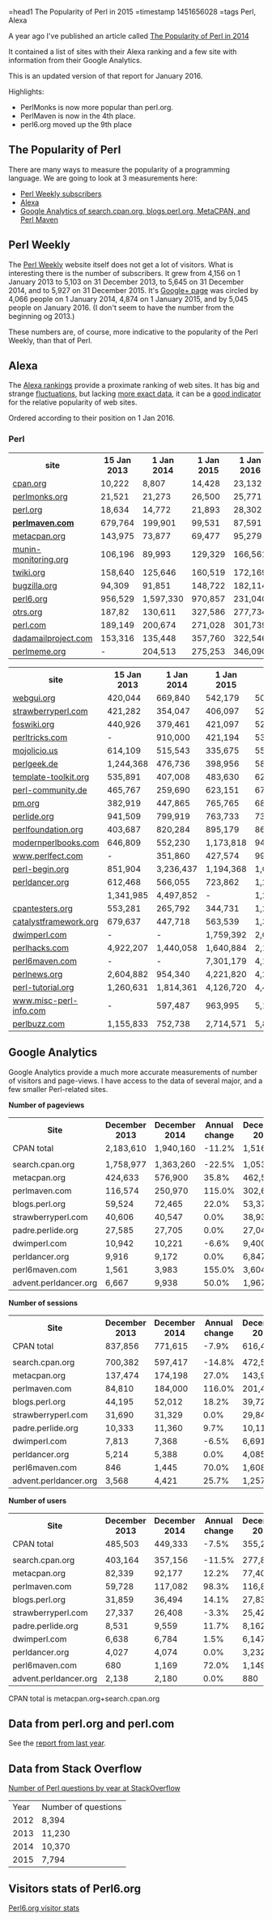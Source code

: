 =head1 The Popularity of Perl in 2015
=timestamp 1451656028
=tags Perl, Alexa



A year ago I've published an article called <a href="http://szabgab.com/the-popularity-of-perl-in-2014.html">The Popularity of Perl in 2014</a>

It contained a list of sites with their Alexa ranking and a few site with information from their Google Analytics.

This is an updated version of that report for January 2016.

Highlights:

<ul>
<li>PerlMonks is now more popular than perl.org.</li>
<li>PerlMaven is now in the 4th place. 
<li>perl6.org moved up the 9th place</li> 
</ul>



<h2>The Popularity of Perl</h2>

There are many ways to measure the popularity of a programming language.
We are going to look at 3 measurements here:
<ul>
<li><a href="#perl-weekly">Perl Weekly subscribers</a></li>
<li><a href="#alexa">Alexa</a></li>
<li><a href="#google-analytics">Google Analytics of search.cpan.org, blogs.perl.org, MetaCPAN, and Perl Maven</a></li>
</ul>

<h2 id="perl-weekly">Perl Weekly</h2>

The <a href="http://perlweekly.com/">Perl Weekly</a> website itself does not get a lot of visitors. What is interesting there is the number of subscribers.
It grew from 4,156 on 1 January 2013 to 5,103 on 31 December 2013, to 5,645 on 31 December 2014, and to 5,927 on 31 December 2015.
It's <a href="https://plus.google.com/102874059713383300948/">Google+ page</a> was circled by 4,066 people on 1 January 2014, 4,874 on 1 January 2015,
and by 5,045 people on January 2016.
(I don't seem to have the number from the beginning og 2013.)

These numbers are, of course, more indicative to the popularity of the Perl Weekly, than that of Perl. 

<h2 id="alexa">Alexa</h2>

The <a href="http://www.alexa.com/">Alexa rankings</a> provide a proximate ranking of web sites.
It has big and strange <a href="/perl-maven-and-perl-com.html">fluctuations</a>, but lacking <a href="#google-analytics">more exact data</a>,
it can be a <a href="/meaning-of-alexa-rankings.html">good indicator</a> for the relative popularity of web sites.

Ordered according to their position on 1 Jan 2016.

<h3>Perl</h3>
<table class="popularity">
<tr><th>site</th>                                                                                <th>15 Jan 2013</th> <th>1 Jan 2014</th> <th>1 Jan 2015</th>   <th>1 Jan 2016</th></tr>
<tr><td><a href="http://cpan.org/" rel="nofollow">cpan.org</a></td>                              <td>10,222</td>      <td>8,807</td>      <td>14,428</td>       <td>23,132</td></tr>
<tr><td><a href="http://perlmonks.org/" rel="nofollow">perlmonks.org</a></td>                    <td>21,521</td>      <td>21,273</td>     <td>26,500</td>       <td>25,771</td></tr>
<tr><td><a href="http://perl.org/" rel="nofollow">perl.org</a></td>                              <td>18,634</td>      <td>14,772</td>     <td>21,893</td>       <td>28,302</td></tr>
<tr><td><a href="http://perlmaven.com/"><b>perlmaven.com</b></a></td>                            <td>679,764</td>     <td>199,901</td>    <td>99,531</td>       <td>87,591</td></tr>
<tr><td><a href="http://metacpan.org/" rel="nofollow">metacpan.org</a></td>                      <td>143,975</td>     <td>73,877</td>     <td>69,477</td>       <td>95,279</td></tr>
<tr><td><a href="http://munin-monitoring.org/" rel="nofollow">munin-monitoring.org</a></td>      <td>106,196</td>     <td>89,993</td>     <td>129,329</td>      <td>166,561</td></tr>
<tr><td><a href="http://twiki.org/" rel="nofollow">twiki.org</a></td>                            <td>158,640</td>     <td>125,646</td>    <td>160,519</td>      <td>172,169</td></tr>
<tr><td><a href="http://bugzilla.org/" rel="nofollow">bugzilla.org</a></td>                      <td>94,309</td>      <td>91,851</td>     <td>148,722</td>      <td>182,114</td></tr>
<tr><td><a href="http://perl6.org/" rel="nofollow">perl6.org</a></td>                            <td>956,529</td>     <td>1,597,330</td>  <td>970,857</td>      <td>231,040</td></tr>
<tr><td><a href="http://otrs.org/" rel="nofollow">otrs.org</a></td>                              <td>187,82</td>      <td>130,611</td>    <td>327,586</td>      <td>277,734</td></tr>
<tr><td><a href="http://perl.com/" rel="nofollow">perl.com</a></td>                              <td>189,149</td>     <td>200,674</td>    <td>271,028</td>      <td>301,739</td></tr>
<tr><td><a href="http://dadamailproject.com/" rel="nofollow">dadamailproject.com</a></td>        <td>153,316</td>     <td>135,448</td>    <td>357,760</td>      <td>322,546</td></tr>
<tr><td><a href="http://perlmeme.org/" rel="nofollow">perlmeme.org</a></td>                      <td>-</td>           <td>204,513</td>    <td>275,253</td>      <td>346,090</td></tr>
</table>

<table id="alexa" class="popularity">
<tr><th>site</th>                                                                                <th>15 Jan 2013</th> <th>1 Jan 2014</th> <th>1 Jan 2015</th>   <th>1 Jan 2016</th></tr>
<tr><td><a href="http://webgui.org/" rel="nofollow">webgui.org</a></td>                          <td>420,044</td>     <td>669,840</td>    <td>542,179</td>      <td>507,279</td></tr>
<tr><td><a href="http://strawberryperl.com/" rel="nofollow">strawberryperl.com</a></td>          <td>421,282</td>     <td>354,047</td>    <td>406,097</td>      <td>526,210</td></tr>
<tr><td><a href="http://foswiki.org/" rel="nofollow">foswiki.org</a></td>                        <td>440,926</td>     <td>379,461</td>    <td>421,097</td>      <td>528,648</td></tr>
<tr><td><a href="http://perltricks.com/" rel="nofollow">perltricks.com</a></td>                  <td>-</td>           <td>910,000</td>    <td>421,194</td>      <td>539,408</td></tr>
<tr><td><a href="http://mojolicio.us/" rel="nofollow">mojolicio.us</a></td>                      <td>614,109</td>     <td>515,543</td>    <td>335,675</td>      <td>551,125</td></tr>
<tr><td><a href="http://perlgeek.de/" rel="nofollow">perlgeek.de</a></td>                        <td>1,244,368</td>   <td>476,736</td>    <td>398,956</td>      <td>584,578</td></tr>
<tr><td><a href="http://template-toolkit.org/" rel="nofollow">template-toolkit.org</a></td>      <td>535,891</td>     <td>407,008</td>    <td>483,630</td>      <td>622,442</td></tr>
<tr><td><a href="http://perl-community.de/" rel="nofollow">perl-community.de</a></td>            <td>465,767</td>     <td>259,690</td>    <td>623,151</td>      <td>674,163</td></tr>
<tr><td><a href="http://pm.org/" rel="nofollow">pm.org</a></td>                                  <td>382,919</td>     <td>447,865</td>    <td>765,765</td>      <td>681,008</td></tr>
<tr><td><a href="http://perlide.org/" rel="nofollow">perlide.org</a></td>                        <td>941,509</td>     <td>799,919</td>    <td>763,733</td>      <td>733,524</td></tr>
<tr><td><a href="http://perlfoundation.org/" rel="nofollow">perlfoundation.org</a></td>          <td>403,687</td>     <td>820,284</td>    <td>895,179</td>      <td>868,221</td></tr>
<tr><td><a href="http://modernperlbooks.com/" rel="nofollow">modernperlbooks.com</a></td>        <td>646,809</td>     <td>552,230</td>    <td>1,173,818 </td>   <td>948,062</td></tr>
<tr><td><a href="http://www.perlfect.com/" rel="nofollow">www.perlfect.com</a></td>              <td>-</td>           <td>351,860</td>    <td>427,574</td>      <td>992,570</td></tr>
<tr><td><a href="http://perl-begin.org/" rel="nofollow">perl-begin.org</a></td>                  <td>851,904</td>     <td>3,236,437</td>  <td>1,194,368</td>    <td>1,059,210</td></tr>
<tr><td><a href="http://perldancer.org/" rel="nofollow">perldancer.org</a></td>                  <td>612,468</td>     <td>566,055</td>    <td>723,862</td>      <td>1,207,023</td></tr>
<tr><td><a href="http://rakudo.org/" rel="nofollow"></a></td>                                    <td>1,341,985</td>   <td>4,497,852</td>  <td>-</td>            <td>1,232,354</td></tr>
<tr><td><a href="http://cpantesters.org/" rel="nofollow">cpantesters.org</a></td>                <td>553,281</td>     <td>265,792</td>    <td>344,731</td>      <td>1,243,869</td></tr>
<tr><td><a href="http://catalystframework.org/" rel="nofollow">catalystframework.org</a></td>    <td>679,637</td>     <td>447,718</td>    <td>563,539</td>      <td>1,399,517</td></tr>
<tr><td><a href="http://dwimperl.szabgab.com/" rel="nofollow">dwimperl.com</a></td>              <td>-</td>           <td>-</td>          <td>1,759,392</td>    <td>2,001,871</td></tr>
<tr><td><a href="http://perlhacks.com/" rel="nofollow">perlhacks.com</a></td>                    <td>4,922,207</td>   <td>1,440,058</td>  <td>1,640,884</td>    <td>2,110,479</td></tr>
<tr><td><a href="http://perl6maven.com/" rel="nofollow">perl6maven.com</a></td>                  <td>-</td>           <td>-</td>          <td>7,301,179</td>    <td>4,153,084</td></tr>
<tr><td><a href="http://perlnews.org/" rel="nofollow">perlnews.org</a></td>                      <td>2,604,882</td>   <td>954,340</td>    <td>4,221,820</td>    <td>4,254,371</td></tr>
<tr><td><a href="http://perl-tutorial.org/" rel="nofollow">perl-tutorial.org</a></td>            <td>1,260,631</td>   <td>1,814,361</td>  <td>4,126,720</td>    <td>4,417,830</td></tr>
<tr><td><a href="http://www.misc-perl-info.com/" rel="nofollow">www.misc-perl-info.com</a></td>  <td>-</td>           <td>597,487</td>    <td>963,995</td>      <td>5,199,525</td></tr>
<tr><td><a href="http://perlbuzz.com/" rel="nofollow">perlbuzz.com</a></td>                      <td>1,155,833</td>   <td>752,738</td>    <td>2,714,571</td>    <td>5,803,133</td></tr>
</table>


<!--
<tr><td><a href="http://rakudo.org/" rel="nofollow"></a></td>    <td>-</td> <td>-</td>  <td>-</td>    <td></td></tr>
-->

<!--
(perltricks.com was added on April 9, 2014, when it ranked 466,833 and move forward 427,440 positions in the last 3 months.
466,833+427,440 ~= 894.000 on January 9 2014

For some reason I missed rakudo.org from the report in Jan 2015 and thus I don't have the number for it.
-->

<h2 id="google-analytics">Google Analytics</h2>

Google Analytics provide a much more accurate measurements of number of visitors and page-views.
I have access to the data of several major, and a few smaller Perl-related sites.

<b>Number of pageviews</b>

<table class="popularity">
<tr><th>Site</th>                  <th>December 2013</th><th>December 2014</th><th>Annual change</th><th>December 2015</th><th>Annual change</th></tr>
<tr><td>CPAN total</td>            <td>2,183,610</td>    <td>1,940,160</td>    <td>-11.2%</td>       <td>1,516,152</td> <td>-21.9%</td></tr>
<tr><td></td>                      <td>         </td>    <td>         </td>    <td>      </td>       <td></td> <td></td></tr>
<tr><td>search.cpan.org</td>       <td>1,758,977</td>    <td>1,363,260</td>    <td>-22.5%</td>       <td>1,053,618</td> <td>-22.8%</td></tr>
<tr><td>metacpan.org</td>          <td>  424,633</td>    <td>  576,900</td>    <td> 35.8%</td>       <td>  462,534</td> <td>-19.9%</td></tr>
<tr><td>perlmaven.com</td>         <td>  116,574</td>    <td>  250,970</td>    <td>115.0%</td>       <td>  302,648</td> <td> 20.5%</td></tr>
<tr><td>blogs.perl.org</td>        <td>   59,524</td>    <td>   72,465</td>    <td> 22.0%</td>       <td>   53,379</td> <td>-26.4%</td></tr>
<tr><td>strawberryperl.com</td>    <td>   40,606</td>    <td>   40,547</td>    <td>  0.0%</td>       <td>   38,931</td> <td> -4.0%</td></tr>
<tr><td>padre.perlide.org</td>     <td>   27,585</td>    <td>   27,705</td>    <td>  0.0%</td>       <td>   27,042</td> <td> -2.4%</td></tr>
<tr><td>dwimperl.com</td>          <td>   10,942</td>    <td>   10,221</td>    <td> -6.6%</td>       <td>    9,400</td> <td> -8.1%</td></tr>
<tr><td>perldancer.org</td>        <td>    9,916</td>    <td>    9,172</td>    <td>  0.0%</td>       <td>    6,847</td> <td>-25.4%</td></tr>
<tr><td>perl6maven.com</td>        <td>    1,561</td>    <td>    3,983</td>    <td>155.0%</td>       <td>    3,604</td> <td> -9.6%</td></tr>
<tr><td>advent.perldancer.org</td> <td>    6,667</td>    <td>    9,938</td>    <td> 50.0%</td>       <td>    1,967</td> <td>-80.3%</td></tr>
</table>


<b>Number of sessions</b>

<table class="popularity">
<tr><th>Site</th>                  <th>December 2013</th><th>December 2014</th><th>Annual change</th><th>December 2015</th><th>Annual change</th></tr>
<tr><td>CPAN total</td>            <td>837,856</td>      <td>771,615</td>      <td> -7.9%</td>       <td>616,434</td> <td>-20.2%</td></tr>
<tr><td></td>                      <td>       </td>      <td>       </td>      <td>      </td>       <td></td>        <td></td></tr>
<tr><td>search.cpan.org</td>       <td>700,382</td>      <td>597,417</td>      <td>-14.8%</td>       <td>472,519</td> <td>-21.0%</td></tr>
<tr><td>metacpan.org</td>          <td>137,474</td>      <td>174,198</td>      <td> 27.0%</td>       <td>143,915</td> <td>-17.4%</td></tr>
<tr><td>perlmaven.com</td>         <td> 84,810</td>      <td>184,000</td>      <td>116.0%</td>       <td>201,418</td> <td>  9.4%</td></tr>
<tr><td>blogs.perl.org</td>        <td> 44,195</td>      <td> 52,012</td>      <td> 18.2%</td>       <td> 39,727</td> <td>-23.7%</td></tr>
<tr><td>strawberryperl.com</td>    <td> 31,690</td>      <td> 31,329</td>      <td>  0.0%</td>       <td> 29,843</td> <td> -4.8%</td></tr>
<tr><td>padre.perlide.org</td>     <td> 10,333</td>      <td> 11,360</td>      <td>  9.7%</td>       <td> 10,119</td> <td>-11.0%</td></tr>
<tr><td>dwimperl.com</td>          <td>  7,813</td>      <td>  7,368</td>      <td> -6.5%</td>       <td>  6,691</td> <td> -9.2%</td></tr>
<tr><td>perldancer.org</td>        <td>  5,214</td>      <td>  5,388</td>      <td>  0.0%</td>       <td>  4,085</td> <td>-24.2%</td></tr>
<tr><td>perl6maven.com</td>        <td>    846</td>      <td>  1,445</td>      <td> 70.0%</td>       <td>  1,608</td> <td> 11.2%</td></tr>
<tr><td>advent.perldancer.org</td> <td>  3,568</td>      <td>  4,421</td>      <td> 25.7%</td>       <td>  1,257</td> <td>-71.6%</td></tr>
</table>

<b>Number of users</b>

<table class="popularity">
<tr><th>Site</th>                 <th>December 2013</th><th>December 2014</th><th>Annual change</th><th>December 2015</th><th>Annual change</th></tr>
<tr><td>CPAN total</td>           <td>485,503</td>      <td>449,333</td>      <td> -7.5%</td>       <td>355,268</td> <td>-21.0%</td></tr>
<tr><td></td>                     <td>       </td>      <td>       </td>      <td>      </td>       <td></td> <td></td></tr>

<tr><td>search.cpan.org</td>      <td>403,164</td>      <td>357,156</td>      <td>-11.5%</td>       <td>277,861</td> <td>-22.3%</td></tr>
<tr><td>metacpan.org</td>         <td> 82,339</td>      <td> 92,177</td>      <td> 12.2%</td>       <td> 77,407</td> <td>-16.1%</td></tr>
<tr><td>perlmaven.com</td>        <td> 59,728</td>      <td>117,082</td>      <td> 98.3%</td>       <td>116,869</td> <td> -0.2%</td></tr>
<tr><td>blogs.perl.org</td>       <td> 31,859</td>      <td> 36,494</td>      <td> 14.1%</td>       <td> 27,834</td> <td>-23.8%</td></tr>
<tr><td>strawberryperl.com</td>   <td> 27,337</td>      <td> 26,408</td>      <td> -3.3%</td>       <td> 25,420</td> <td> -3.8%</td></tr>
<tr><td>padre.perlide.org</td>    <td>  8,531</td>      <td>  9,559</td>      <td> 11.7%</td>       <td>  8,162</td> <td>-14.7%</td></tr>
<tr><td>dwimperl.com</td>         <td>  6,638</td>      <td>  6,784</td>      <td>  1.5%</td>       <td>  6,147</td> <td> -9.4%</td></tr>
<tr><td>perldancer.org</td>       <td>  4,027</td>      <td>  4,074</td>      <td>  0.0%</td>       <td>  3,232</td> <td>-20.7%</td></tr>
<tr><td>perl6maven.com</td>       <td>    680</td>      <td>  1,169</td>      <td> 72.0%</td>       <td>  1,149</td> <td> -1.8%</td></tr>
<tr><td>advent.perldancer.org</td><td>  2,138</td>      <td>  2,180</td>      <td>  0.0%</td>       <td>    880</td> <td>-59.7%</td></tr>
</table>


CPAN total is metacpan.org+search.cpan.org


<h2>Data from perl.org and perl.com</h2>

See the <a href="http://szabgab.com/the-popularity-of-perl-in-2014.html">report from last year</a>.

<h2>Data from Stack Overflow</h2>

<a href="http://niceperl.blogspot.co.at/2016/01/number-of-perl-questions-by-year-at.html">Number of Perl questions by year at StackOverflow</a>

<table class="popularity">
<tr><td>Year</td><td>Number of questions</td></tr>
<tr><td>2012</td><td>8,394</td></tr>
<tr><td>2013</td><td>11,230</td></tr>
<tr><td>2014</td><td>10,370</td></tr>
<tr><td>2015</td><td>7,794</td></tr>
</table>

<h2>Visitors stats of Perl6.org</h2>

<a href="http://www.p6c.org/stats/">Perl6.org visitor stats</a>



